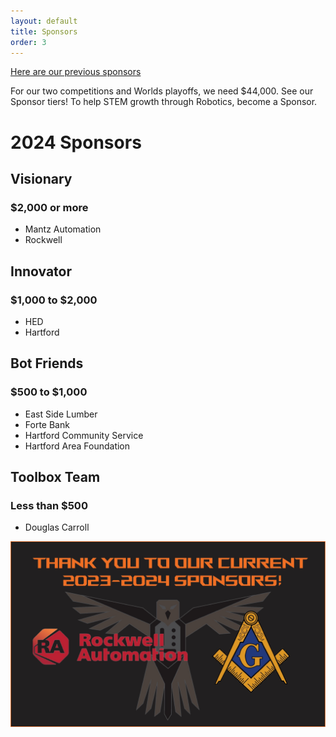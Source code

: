 ```yaml
---
layout: default
title: Sponsors
order: 3
---
```

[Here are our previous sponsors](oldSponsors.md)

For our two competitions and Worlds playoffs, we need $44,000. See our Sponsor tiers! To help STEM growth through Robotics,  become a Sponsor.
# 2024 Sponsors

## Visionary
### $2,000 or more
* Mantz Automation
* Rockwell

## Innovator
### $1,000 to $2,000
* HED
* Hartford

## Bot Friends
### $500 to $1,000
* East Side Lumber
* Forte Bank
* Hartford Community Service
* Hartford Area Foundation

## Toolbox Team
### Less than $500
* Douglas Carroll

<div class="container-fluid px-0">
    <div class="row">
        <div class="col-12">
            <img src="/images/2023_sponsors.jpg" class="img-fluid  w-100" alt="Thank you to our sponsors" />
        </div>
    </div>
</div>
